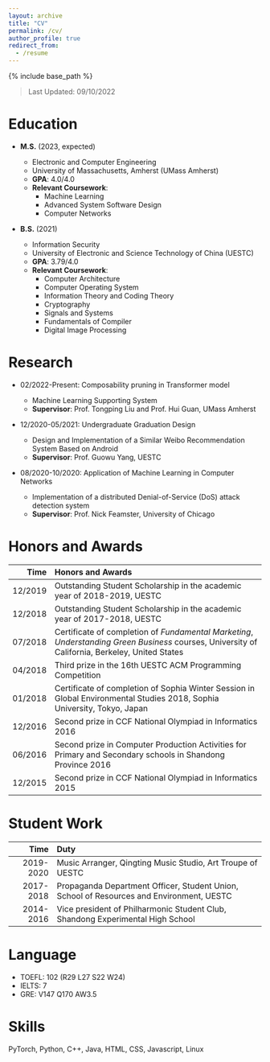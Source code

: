 ```yaml
---
layout: archive
title: "CV"
permalink: /cv/
author_profile: true
redirect_from:
  - /resume
---
```


{% include base_path %}


> Last Updated: 09/10/2022


# Education
* **M.S.**  (2023, expected)
    * Electronic and Computer Engineering
    * University of Massachusetts, Amherst (UMass Amherst)
    * **GPA**: 4.0/4.0
    * **Relevant Coursework**:
      * Machine Learning
      * Advanced System Software Design
      * Computer Networks

* **B.S.** (2021)
    * Information Security
    * University of Electronic and Science Technology of China (UESTC)
    * **GPA**: 3.79/4.0
    * **Relevant Coursework**: 
      * Computer Architecture
      * Computer Operating System
      * Information Theory and Coding Theory
      * Cryptography
      * Signals and Systems
      * Fundamentals of Compiler
      * Digital Image Processing


# Research

* 02/2022-Present: Composability pruning in Transformer model
  * Machine Learning Supporting System
  * **Supervisor**: Prof. Tongping Liu and Prof. Hui Guan, UMass Amherst
* 12/2020-05/2021: Undergraduate Graduation Design
  * Design and Implementation of a Similar Weibo Recommendation System Based on Android
  * **Supervisor**: Prof. Guowu Yang, UESTC
  
* 08/2020-10/2020: Application of Machine Learning in Computer Networks
  * Implementation of a distributed Denial-of-Service (DoS) attack detection system
  * **Supervisor**: Prof. Nick Feamster, University of Chicago

# Honors and Awards

|    Time | Honors and Awards                                            |
| ------: | :----------------------------------------------------------- |
| 12/2019 | Outstanding Student Scholarship in the academic year of 2018-2019, UESTC |
| 12/2018 | Outstanding Student Scholarship in the academic year of 2017-2018, UESTC |
| 07/2018 | Certificate of completion of *Fundamental Marketing*, *Understanding Green Business* courses, University of California, Berkeley, United States |
| 04/2018 | Third prize in the 16th UESTC ACM Programming Competition    |
| 01/2018 | Certificate of completion of Sophia Winter Session in Global Environmental Studies 2018, Sophia University, Tokyo, Japan |
| 12/2016 | Second prize in CCF National Olympiad in Informatics 2016    |
| 06/2016 | Second prize in Computer Production Activities for Primary and Secondary schools in Shandong Province 2016 |
| 12/2015 | Second prize in CCF National Olympiad in Informatics 2015    |

# Student Work

|      Time | Duty                                                         |
| --------: | :----------------------------------------------------------- |
| 2019-2020 | Music Arranger, Qingting Music Studio, Art Troupe of UESTC   |
| 2017-2018 | Propaganda Department Officer, Student Union, School of Resources and Environment, UESTC |
| 2014-2016 | Vice president of Philharmonic Student Club, Shandong Experimental High School |

# Language

- TOEFL: 102 (R29 L27 S22 W24)
- IELTS: 7
- GRE: V147 Q170 AW3.5

# Skills

PyTorch, Python, C++, Java, HTML, CSS, Javascript, Linux


